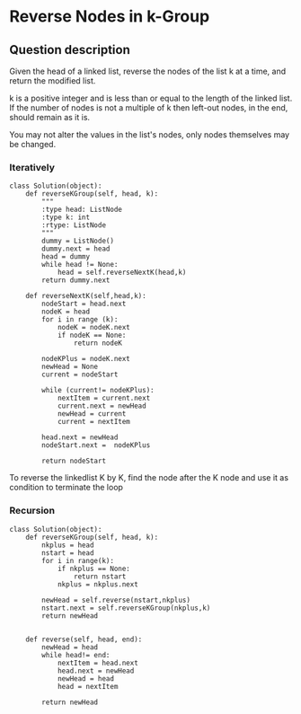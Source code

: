 # Reverse Nodes in k-Group

## Question description
Given the head of a linked list, reverse the nodes of the list k at a time, and return the modified list.

k is a positive integer and is less than or equal to the length of the linked list. If the number of nodes is not a multiple of k then left-out nodes, in the end, should remain as it is.

You may not alter the values in the list's nodes, only nodes themselves may be changed.

### Iteratively
```
class Solution(object):
    def reverseKGroup(self, head, k):
        """
        :type head: ListNode
        :type k: int
        :rtype: ListNode
        """
        dummy = ListNode()
        dummy.next = head
        head = dummy
        while head != None:
            head = self.reverseNextK(head,k)
        return dummy.next
        
    def reverseNextK(self,head,k):
        nodeStart = head.next
        nodeK = head
        for i in range (k):
            nodeK = nodeK.next
            if nodeK == None:
                return nodeK
        
        nodeKPlus = nodeK.next
        newHead = None
        current = nodeStart
        
        while (current!= nodeKPlus):
            nextItem = current.next
            current.next = newHead
            newHead = current
            current = nextItem
        
        head.next = newHead
        nodeStart.next =  nodeKPlus
        
        return nodeStart
```
To reverse the linkedlist K by K, find the node after the K node and use it as condition to terminate the loop 


### Recursion
```
class Solution(object):
    def reverseKGroup(self, head, k):
        nkplus = head
        nstart = head
        for i in range(k):
            if nkplus == None:
                return nstart
            nkplus = nkplus.next

        newHead = self.reverse(nstart,nkplus)
        nstart.next = self.reverseKGroup(nkplus,k)
        return newHead
        
    
    def reverse(self, head, end):
        newHead = head
        while head!= end:
            nextItem = head.next
            head.next = newHead
            newHead = head
            head = nextItem
            
        return newHead
```     